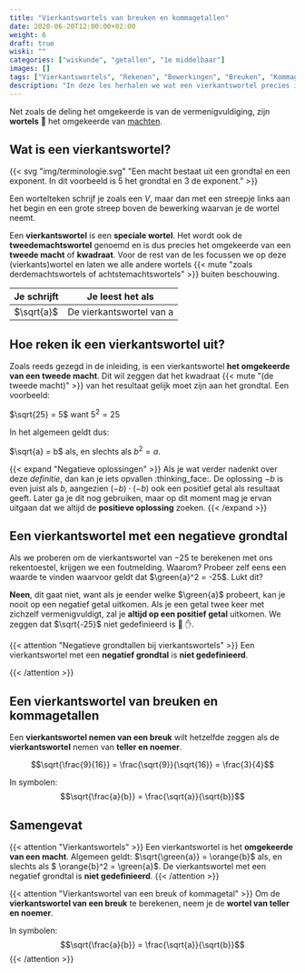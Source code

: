 ```yaml
---
title: "Vierkantswortels van breuken en kommagetallen"
date: 2020-06-20T12:00:00+02:00
weight: 6
draft: true
wiski: ""
categories: ["wiskunde", "getallen", "1e middelbaar"]
images: []
tags: ["Vierkantswortels", "Rekenen", "Bewerkingen", "Breuken", "Kommagetallen", "Rationale getallen"]
description: "In deze les herhalen we wat een vierkantswortel precies is en leren we de vierkantswortel te nemen van breuken en kommagetallen."
---
```

Net zoals de deling het omgekeerde is van de vermenigvuldiging, zijn **wortels** :carrot: het omgekeerde van [machten](../machten). 
## Wat is een vierkantswortel?

{{< svg "img/terminologie.svg" "Een macht bestaat uit een grondtal en een exponent. In dit voorbeeld is 5 het grondtal en 3 de exponent." >}}


Een wortelteken schrijf je zoals een *V*, maar dan met een streepje links aan het begin en een grote streep boven de bewerking waarvan
je de wortel neemt.

Een **vierkantswortel** is een **speciale wortel**. Het wordt ook de **tweedemachtswortel** genoemd en is dus precies het omgekeerde van een **tweede macht** of **kwadraat**. Voor de rest van de les focussen we op deze (vierkants)wortel en laten we alle andere wortels {{< mute "zoals derdemachtswortels of achtstemachtswortels" >}} buiten beschouwing.

| Je schrijft  | Je leest het als         |
|--------------|--------------------------|
| $\sqrt{a}$   | De vierkantswortel van a |

## Hoe reken ik een vierkantswortel uit?
Zoals reeds gezegd in de inleiding, is een vierkantswortel **het omgekeerde van een tweede macht**.
Dit wil zeggen dat het kwadraat {{< mute "(de tweede macht)" >}} van het resultaat gelijk moet zijn aan het grondtal. Een voorbeeld:

$\sqrt{25} = 5$ want $5^2 = 25$

In het algemeen geldt dus:

$\sqrt{a} = b$ als, en slechts als $b^2 =  a$.

{{< expand "Negatieve oplossingen" >}}
Als je wat verder nadenkt over deze *definitie*, dan kan je iets opvallen :thinking_face:. De oplossing $-b$ is even juist als $b$, aangezien $(-b) \cdot (-b)$ ook een positief getal als resultaat geeft. Later ga je dit nog gebruiken, maar op dit moment mag je ervan uitgaan dat we altijd de **positieve oplossing** zoeken.
{{< /expand >}}

## Een vierkantswortel met een negatieve grondtal
Als we proberen om de vierkantswortel van $-25$ te berekenen met ons rekentoestel, krijgen we een foutmelding. Waarom?
Probeer zelf eens een waarde te vinden waarvoor geldt dat $\green{a}^2 = -25$. Lukt dit?

**Neen**, dit gaat niet, want als je eender welke $\green{a}$ probeert, kan je nooit op een negatief getal uitkomen. Als je
een getal twee keer met zichzelf vermenigvuldigt, zal je **altijd op een positief getal** uitkomen. We zeggen dat $\sqrt{-25}$ niet
gedefinieerd is :stop_sign: :raised_hand:.

{{< attention "Negatieve grondtallen bij vierkantswortels" >}}
Een vierkantswortel met een **negatief grondtal** is **niet gedefinieerd**.

{{< /attention >}}

## Een vierkantswortel van breuken en kommagetallen
Een **vierkantswortel nemen van een breuk** wilt hetzelfde zeggen als de **vierkantswortel** nemen van **teller en noemer**.

$$\sqrt{\frac{9}{16}} = \frac{\sqrt{9}}{\sqrt{16}} = \frac{3}{4}$$

In symbolen:
$$\sqrt{\frac{a}{b}} = \frac{\sqrt{a}}{\sqrt{b}}$$

## Samengevat
{{< attention "Vierkantswortels" >}}
Een vierkantswortel is het **omgekeerde van een macht**. Algemeen geldt:
$\sqrt{\green{a}} = \orange{b}$ als, en slechts als $ \orange{b}^2 = \green{a}$. De vierkantswortel
met een negatief grondtal is **niet gedefinieerd**.
{{< /attention >}}

{{< attention "Vierkantswortel van een breuk of kommagetal" >}}
Om de **vierkantswortel van een breuk** te berekenen, neem je de **wortel van teller en noemer**.

In symbolen:
$$\sqrt{\frac{a}{b}} = \frac{\sqrt{a}}{\sqrt{b}}$$
{{< /attention >}}